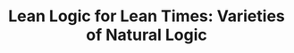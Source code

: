 ---
title: "Lean Logic for Lean Times: Varieties of Natural Logic"
year: 2015
venue: "Conference on Computing Natural Reasoning, CoCoNat 2015, July 19-20, 2015, Bloomington, Indiana, USA"
slides: includes/talks/CoCoNatLeanLogic.pdf
---